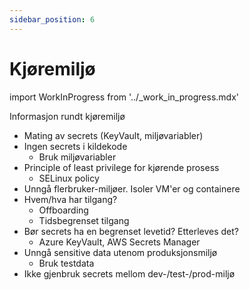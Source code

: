 ```yaml
---
sidebar_position: 6
---
```


# Kjøremiljø

import WorkInProgress from '../_work_in_progress.mdx'

<WorkInProgress />

Informasjon rundt kjøremiljø

- Mating av secrets (KeyVault, miljøvariabler)
- Ingen secrets i kildekode
    - Bruk miljøvariabler
- Principle of least privilege for kjørende prosess
    - SELinux policy
- Unngå flerbruker-miljøer. Isoler VM'er og containere
- Hvem/hva har tilgang?
    - Offboarding
    - Tidsbegrenset tilgang
- Bør secrets ha en begrenset levetid? Etterleves det?
    - Azure KeyVault, AWS Secrets Manager
- Unngå sensitive data utenom produksjonsmiljø
    - Bruk testdata
- Ikke gjenbruk secrets mellom dev-/test-/prod-miljø
